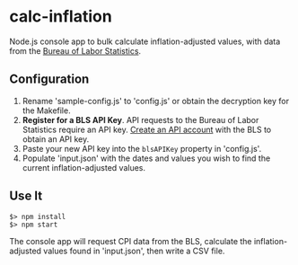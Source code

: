 # calc-inflation
Node.js console app to bulk calculate inflation-adjusted values, with data from the [Bureau of Labor Statistics](http://www.bls.gov/developers/home.htm).

## Configuration
1. Rename 'sample-config.js' to 'config.js' or obtain the decryption key for the Makefile. 
2. **Register for a BLS API Key**. API requests to the Bureau of Labor Statistics require an API key. [Create an API account](http://data.bls.gov/registrationEngine/) with the BLS to obtain an API key. 
3. Paste your new API key into the `blsAPIKey` property in 'config.js'. 
4. Populate 'input.json' with the dates and values you wish to find the current inflation-adjusted values. 

## Use It 
    $> npm install
    $> npm start
The console app will request CPI data from the BLS, calculate the inflation-adjusted values found in 'input.json', then write a CSV file. 

